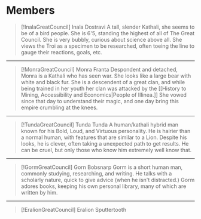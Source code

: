 
# Members

> [!InalaGreatCouncil] Inala Dostravi
 A tall, slender Kathali, she seems to be of a bird people. She is 6'5, standing the highest of all of The Great Council. She is very bubbly, curious about science above all. She views the Troi as a specimen to be researched, often toeing the line to gauge their reactions, goals, etc.

---

>[!MonraGreatCouncil] Monra Franta
> Despondent and detached, Monra is a Kathali who has seen war. She looks like a large bear with white and black fur. She is a descendent of a great clan, and while being trained in her youth her clan was attacked by the [[History to Mining, Accessibility and Economics|People of Illinea.]] She vowed since that day to understand their magic, and one day bring this empire crumbling at the knees.

---

>[!TundaGreatCouncil] Tunda Tunda
A human/kathali hybrid man known for his Bold, Loud, and Virtuous personality. He is hairier than a normal human, with features that are similar to a Lion. Despite his looks, he is clever, often taking a unexpected path to get results. He can be cruel, but only those who know him extremely well know that.

---

>[!GormGreatCouncil] Gorn Bobsnarp
Gorm is a short human man, commonly studying, researching, and writing. He talks with a scholarly nature, quick to give advice (when he isn't distracted.) Gorm adores books, keeping his own personal library, many of which are written by him.

---

>[!EralionGreatCouncil] Eralion Sputtertooth
>

